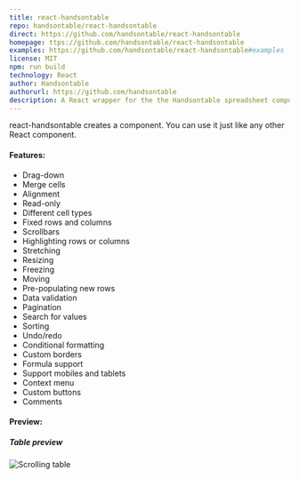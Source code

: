```yaml
---
title: react-handsontable
repo: handsontable/react-handsontable
direct: https://github.com/handsontable/react-handsontable
homepage: ttps://github.com/handsontable/react-handsontable
examples: https://github.com/handsontable/react-handsontable#examples
license: MIT
npm: run build
technology: React
author: Handsontable
authorurl: https://github.com/handsontable
description: A React wrapper for the the Handsontable spreadsheet component.
---
```


react-handsontable creates a <HotTable> component. You can use it just like any other React component.

#### Features:

* Drag-down
* Merge cells
* Alignment
* Read-only
* Different cell types
* Fixed rows and columns
* Scrollbars
* Highlighting rows or columns
* Stretching
* Resizing
* Freezing
* Moving
* Pre-populating new rows
* Data validation
* Pagination
* Search for values
* Sorting
* Undo/redo
* Conditional formatting
* Custom borders
* Formula support
* Support mobiles and tablets
* Context menu
* Custom buttons
* Comments

#### Preview:

##### Table preview
![Scrolling table](/images/libraries/react-handsontable/react-handsontable.png "Table preview")

